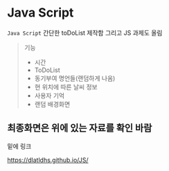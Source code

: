 # Java Script
`Java Script` 간단한 toDoList 제작함 그리고 JS 과제도 올림
> 기능
> - 시간
> - ToDoList
> - 동기부여 명언들(랜덤하게 나옴)
> - 현 위치에 따른 날씨 정보
> - 사용자 기억
> - 랜덤 배경화면

## 최종화면은 위에 있는 자료를 확인 바람
밑에 링크

https://dlatldhs.github.io/JS/
